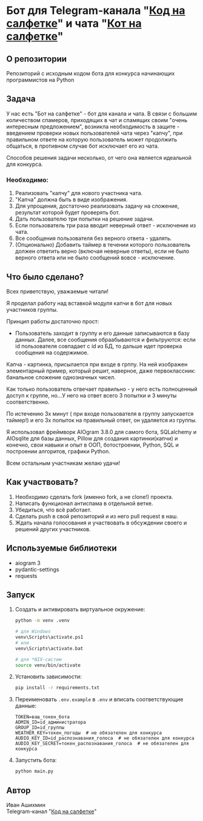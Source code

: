 # Бот для Telegram-канала "[Код на салфетке](https://t.me/press_any_button)" и чата "[Кот на салфетке](https://t.me/pressanybutton_chat)"

## О репозитории
Репозиторий с исходным кодом бота для конкурса начинающих программистов на Python

## Задача
У нас есть "Бот на салфетке" - бот для канала и чата. В связи с большим количеством спамеров, приходящих в чат и
спамящих своим "очень интересным предложением", возникла необходимость в защите - введением проверки новых пользователей
чата через "капчу", при правильном ответе на которую пользователь может продолжить общаться, в противном случае бот
исключает его из чата.

Способов решения задачи несколько, от чего она является идеальной для конкурса.

### Необходимо:
1. Реализовать "капчу" для нового участника чата.
2. "Капча" должна быть в виде изображения.
3. Для упрощения, достаточно реализовать задачу на сложение, результат которой будет проверять бот.
4. Дать пользователю три попытки на решение задачи.
5. Если пользователь три раза вводит неверный ответ - исключение из чата.
6. Все сообщения пользователя без верного ответа - удалять.
7. (Опционально) Добавить таймер в течении которого пользователь должен ответить верно (включая неверные ответы), если
   не было верного ответа или не было сообщений вовсе - исключение.

## Что было сделано?

 Всех приветствую, уважаемые читали!

Я проделал работу над вставкой модуля капчи в бот для новых участников группы. 

Принцип работы достаточно прост: 
 - Пользователь заходит в группу и его данные записываются в базу данных. Далее, все сообщения обраабываются и фильтруются: если id пользователя совпадает с id из БД, то дальше идет проверка сообщения на содержимое.

Капча - картинка, присылается при входе в грппу. На ней изображен элементарный пример, который решит, наверное, даже первоклассник: банальное сложение однозначных чисел. 

Как только пользователь отвечает правильно - у него есть полноценный доступ к группе, но...У него на ответ всего 3 попытки и 3 минуты соответственно. 

По истечению 3х минут ( при входе пользователя в группу запускается таймер!) и его 3х попыток на правильный ответ, он удаляется из группы. 

 Я использовал фреймворк AIOgram 3.8.0 для самого бота, SQLalchemy и AIOsqlite для базы данных, Pillow для создания картинки(капчи) и конечно, свои навыки и опыт в ООП, ботостроении, Python, SQL и построении алгоритов, графики Python. 


Всем остальным участникам желаю удачи!



## Как участвовать?
1. Необходимо сделать fork (именно fork, а не clone!) проекта. 
2. Написать функционал антиспама в отдельной ветке.
3. Убедиться, что всё работает.
4. Сделать push в свой репозиторий и из него pull request в наш.
5. Ждать начала голосования и участвовать в обсуждении своего и решений других участников.

## Используемые библиотеки
- aiogram 3
- pydantic-settings
- requests

## Запуск
1. Создать и активировать виртуальное окружение:
   ```bash
   python -m venv .venv

   # для Windows
   venv\Scripts\activate.ps1
   # или 
   venv\Scripts\activate.bat

   # для *NIX-систем
   source venv/bin/activate
   ```
2. Установить зависимости:
   ```bash
   pip install -r requirements.txt
   ```
3. Переименовать `.env.example` в `.env` и вписать соответствующие данные:
   ```
   TOKEN=ваш_токен_бота
   ADMIN_ID=id_администратора
   GROUP_ID=id_группы
   WEATHER_KEY=токен_погоды  # не обязателен для конкурса
   AUDIO_KEY_ID=id_распознавания_голоса  # не обязателен для конкурса
   AUDIO_KEY_SECRET=токен_распознавания_голоса  # не обязателен для конкурса
   ```
4. Запустить бота:
   ```bash
   python main.py
   ```
   
## Автор
Иван Ашихмин  
Telegram-канал "[Код на салфетке](https://t.me/press_any_button)"

